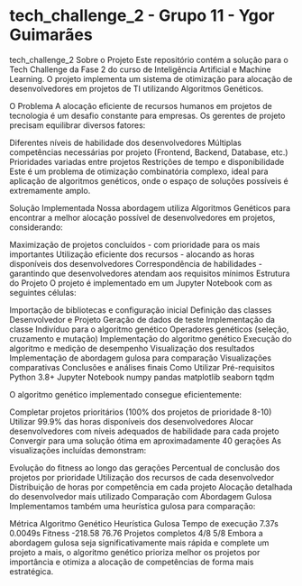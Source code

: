 # tech_challenge_2 - Grupo 11 - Ygor Guimarães
tech_challenge_2
Sobre o Projeto
Este repositório contém a solução para o Tech Challenge da Fase 2 do curso de Inteligência Artificial e Machine Learning. O projeto implementa um sistema de otimização para alocação de desenvolvedores em projetos de TI utilizando Algoritmos Genéticos.



O Problema
A alocação eficiente de recursos humanos em projetos de tecnologia é um desafio constante para empresas. Os gerentes de projeto precisam equilibrar diversos fatores:

Diferentes níveis de habilidade dos desenvolvedores
Múltiplas competências necessárias por projeto (Frontend, Backend, Database, etc.)
Prioridades variadas entre projetos
Restrições de tempo e disponibilidade
Este é um problema de otimização combinatória complexo, ideal para aplicação de algoritmos genéticos, onde o espaço de soluções possíveis é extremamente amplo.

Solução Implementada
Nossa abordagem utiliza Algoritmos Genéticos para encontrar a melhor alocação possível de desenvolvedores em projetos, considerando:

Maximização de projetos concluídos - com prioridade para os mais importantes
Utilização eficiente dos recursos - alocando as horas disponíveis dos desenvolvedores
Correspondência de habilidades - garantindo que desenvolvedores atendam aos requisitos mínimos
Estrutura do Projeto
O projeto é implementado em um Jupyter Notebook com as seguintes células:

Importação de bibliotecas e configuração inicial
Definição das classes Desenvolvedor e Projeto
Geração de dados de teste
Implementação da classe Indivíduo para o algoritmo genético
Operadores genéticos (seleção, cruzamento e mutação)
Implementação do algoritmo genético
Execução do algoritmo e medição de desempenho
Visualização dos resultados
Implementação de abordagem gulosa para comparação
Visualizações comparativas
Conclusões e análises finais
Como Utilizar
Pré-requisitos
Python 3.8+
Jupyter Notebook
numpy
pandas
matplotlib
seaborn
tqdm

O algoritmo genético implementado consegue eficientemente:

Completar projetos prioritários (100% dos projetos de prioridade 8-10)
Utilizar 99.9% das horas disponíveis dos desenvolvedores
Alocar desenvolvedores com níveis adequados de habilidade para cada projeto
Convergir para uma solução ótima em aproximadamente 40 gerações
As visualizações incluídas demonstram:

Evolução do fitness ao longo das gerações
Percentual de conclusão dos projetos por prioridade
Utilização dos recursos de cada desenvolvedor
Distribuição de horas por competência em cada projeto
Alocação detalhada do desenvolvedor mais utilizado
Comparação com Abordagem Gulosa
Implementamos também uma heurística gulosa para comparação:

Métrica	Algoritmo Genético	Heurística Gulosa
Tempo de execução	7.37s	0.0049s
Fitness	-218.58	76.76
Projetos completos	4/8	5/8
Embora a abordagem gulosa seja significativamente mais rápida e complete um projeto a mais, o algoritmo genético prioriza melhor os projetos por importância e otimiza a alocação de competências de forma mais estratégica.
